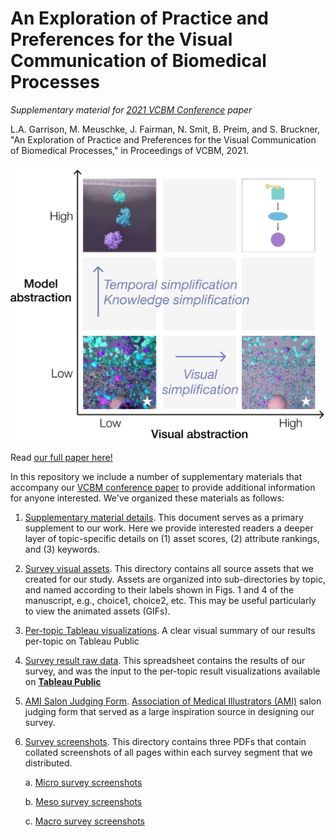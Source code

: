 # An Exploration of Practice and Preferences for the Visual Communication of Biomedical Processes
_Supplementary material for [2021 VCBM Conference](https://conferences.eg.org/vcbm2021/) paper_

L.A. Garrison, M. Meuschke, J. Fairman, N. Smit, B. Preim, and S. Bruckner, "An Exploration of Practice and Preferences for the Visual Communication of Biomedical Processes," in Proceedings of VCBM, 2021.

![Abstraction Construct](abstraction-construct.png "Abstraction Construct")


Read [our full paper here!](https://vis.uib.no/wp-content/papercite-data/pdfs/Garrison-2021-EPP.pdf)


In this repository we include a number of supplementary materials that accompany our [VCBM conference paper](https://vis.uib.no/wp-content/papercite-data/pdfs/Garrison-2021-EPP.pdf) to provide additional information for anyone interested. We've organized these materials as follows:
1. [Supplementary material details](1-survey_supplementary_details.pdf). 
This document serves as a primary supplement
to our work. Here we provide interested readers a deeper layer of topic-specific details on (1)
asset scores, (2) attribute rankings, and (3) keywords.
2. [Survey visual assets](2-assets/).
This directory contains all source assets that we created for our study. Assets are organized
into sub-directories by topic, and named according to their labels shown in Figs. 1 and 4 of the
manuscript, e.g., choice1, choice2, etc. This may be useful particularly to view the animated assets
(GIFs).
3. [Per-topic Tableau visualizations](https://public.tableau.com/profile/biomedsurvey2021). 
A clear visual summary of our results per-topic on Tableau Public
4. [Survey result raw data](3-results.xlsx). 
This spreadsheet contains the results of our survey, and was the input to the per-topic result visualizations
available on [**Tableau Public**](https://public.tableau.com/profile/biomedsurvey2021)
5. [AMI Salon Judging Form](4-Judging-Form-General.pdf).
 [Association of Medical Illustrators (AMI)](https://www.ami.org/) salon
judging form that served as a large inspiration source in designing our survey.
6. [Survey screenshots](5-survey-screenshots/). 
This directory contains three PDFs that contain collated screenshots of all pages within each survey segment that we distributed.

    a. [Micro survey screenshots](5-survey-screenshots/1-micro-screenshots-collated.pdf)

    b. [Meso survey screenshots](5-survey-screenshots/2-meso-screenshots-collated.pdf)

    c. [Macro survey screenshots](5-survey-screenshots/3-macro-screenshots-collated.pdf)
